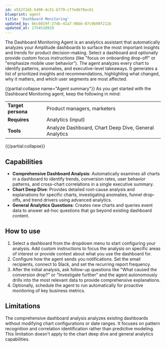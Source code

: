 ```yaml
---
id: e552f2d5-5490-4c51-b779-cf7edb79ec61
blueprint: agent
title: 'Dashboard Monitoring'
updated_by: b6c6019f-27db-41a7-98bb-07c9b90f212b
updated_at: 1754518919
---
```

The Dashboard Monitoring Agent is an analytics assistant that automatically analyzes your Amplitude dashboards to surface the most important insights and trends for product decision-making. Select a dashboard and optionally provide custom focus instructions (like "focus on onboarding drop-off" or "emphasize mobile user behavior"). The agent analyzes every chart to identify patterns, anomalies, and executive-level takeaways. It generates a list of prioritized insights and recommendations, highlighting what changed, why it matters, and which user segments are most affected.

{{partial:collapse name="Agent summary"}}
As you get started with the Dashboard Monitoring agent, keep the following in mind:

|||
|--|--|
| **Target persona** | Product managers, marketers |
| **Requires** | Analytics (input) |
| **Tools** | Analyze Dashboard, Chart Deep Dive, General Analytics |

{{/partial:collapse}}

## Capabilities

* **Comprehensive Dashboard Analysis**: Automatically examines all charts in a dashboard to identify trends, conversion rates, user behavior patterns, and cross-chart correlations in a single executive summary.
* **Chart Deep Dive**: Provides detailed root-cause analysis and explanations for specific charts, investigating anomalies, funnel drop-offs, and trend drivers using advanced analytics.
* **General Analytics Questions**: Creates new charts and queries event data to answer ad-hoc questions that go beyond existing dashboard content.

## How to use

1. Select a dashboard from the dropdown menu to start configuring your analysis. Add custom instructions to focus the analysis on specific areas of interest or provide context about what you use the dashboard for.
2. Configure how the agent sends you notifications. Set the email recipients, connect to Slack, and set the recurring report frequency. 
3. After the initial analysis, ask follow-up questions like "What caused the conversion drop?" or "Investigate further" and the agent autonomously drills into the most relevant data to provide comprehensive explanations. 
4. Optionally, schedule the agent to run automatically for proactive monitoring of key business metrics.

## Limitations

The comprehensive dashboard analysis analyzes existing dashboards without modifying chart configurations or date ranges. It focuses on pattern recognition and correlation identification rather than predictive modeling. This limitation doesn't apply to the chart deep dive and general analytics capabilities. 